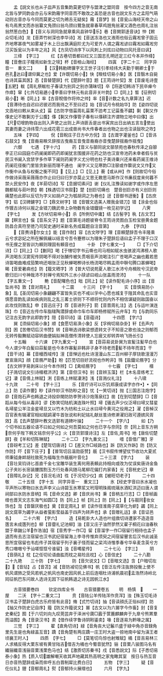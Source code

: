 <!-- { "loadSidebar": true } -->
　　孟【説文长也从子皿声五音集韵莫更切字与盟津之盟同音　按今四方之音无南北皆与梦同韵会亦云与宋韵霿字同音而不敢改之盖恐是古音也説文东方之孟阳气萌动则古音亦与今同而莫更之切为鴂舌无疑矣】霿【音梦】翁【音瓮山海经天帝之山有鸟焉黒文而赤翁纂文鳬颈曰翁鸟颈曰鸎急就章春草鸡翘鳬翁濯又酒色也周礼注翁翁然葱白色】【音义与洞同急就章乘风县钟华乐】巷【音閧郭迻音诀】忡【敕众切毛诗】龙【音弄竹树深也李华诗】凇【音送冻洛也又液雨也俗云霿凇曾子固云齐地寒甚夜气如雾凝于木上日出飘满庭阶尤为可爱齐人谓之霿凇谚曰霿凇如霿凇穷汉买饭瓮以为丰年之兆】风【方凤切诗序下以风刺上刘炫曰动物曰风托音曰讽】
　　三绛　【字三】
　　红【古巷切晋都曰红又三国志孔明还定三红今本并作绛】瞳【音憃庄子瞳焉如新生之犊】杯【音棓山海经】
　　四寘　【字二十三　同字异音一　重文二】
　　【汉韩勅碑骥字文王世子注引孝经纬大夫勤于朝卿士于邑孔达曰谓仰冀之也】爱【许既切易小】快【暌桂切易小象】医【音翳木自毙也诗其菑其医】态【音替楚辞】代【楚辞叶意】题【王筠诗叶契】发【音废毛诗壹五豝】軷【周礼祭軷杜子春读为别异之别亦蒲昧切】卒【将遂切韩诗下民卒瘅今作瘁】窜【七外切易遯小李善曰字林元有此音非关叶韵】□【同上】晳【征例切易小】晰【同上】率【古音帨借作将帅之帅】率【音计数之名九章算法】迟【音滞待也自迟曰迟彼迟而我待之不至曰迟】始【音试月令桃始华】防【姿四切说文臿地曰敕从束从攴】菑【古防字借菑周礼菑栗不迆考工记菑蚤不齵】剚【剚又作倳史记不敢剚刃于公腹】倳【剚又作倳管子春有以倳耕注齐谓物立地中曰倳】出【尺切增韵物自出则入声使之出则上声诗匪舌是出书寅宾出日出纳五言左使出其妻而妻之诗纬雪六出成花雹三出成兽尚书大传春者出也物之出也注读鼔吹之吹】
　　五味　【字四】
　　倪【音睨庄子日方中方倪】洎【古溉字灌釜也】□【音讳石鼓文】曳【音裔易睽爻辞按古曳裔互音曳音裔裔亦音曳楚辞揺裔作揺曳】
　　六御　　七遇　【字十六】
　　药【音义与篽同说文篽禁苑也春秋传泽之自篽李正已曰园庭巾药阑阑即药药即阑犹言围援非花药之防也汉宣帝池药未幸者假与贫民汉书阑入宫禁字多作草下阑则药阑字义尤分明也杜子美诗乗兴还来看药阑王维诗药阑花径衡门里皆贪新丽而理不通也　阑字义又见寒韵□注篽或作籞说文又作又作衡中从鱼与权衡之衡不同】【见上】□【见上】蘅【或从艸】作【则故切今俗作做诗采薇采薇薇亦作止曰归曰归岁亦莫止又思无斁思马斯作汉书亷叔度来何暮不禁火民安作】夜【羊茹切诗】写【息据切素问】谢【仪礼注豫读如谢字或作序左思魏都赋与茹叶韵】朝【株遇切汉书叙】楚【创巨切痛也　楚音创巨亦有义创巨则痛楚也此即以反切为字义如胡卢之为瓠胡洞之为巷也】迓【音御书迓衡】【古庶字】铝【汉碑鑢字】□【鼎文树字】错【音镀文选美人赠我金错刀】错【涂金也俗作镀古诗何以报之金错刀魏武帝上杂物数有金错鐡镜一枚见初学记】
　　八霁　【字七】
　　发【方吠切易坤小】杀【所例切中庸】结【古髻字】秇【古文艺】寱【瞑言也】傒【音系文子】题【音第毛诗题彼脊令王筠诗灵图白玉检宝册黄金题防昌合真符至徳乃司契史通时采新名务成篇题自注音第】
　　九泰　【字四】
　　【音赉诗尔女士】能【音作耐】容【古文哕字】理【音頼楚辞吾令丰隆乘云兮求宓妃之所在解佩纕以结言兮吾令蹇修以为理朱子楚辞后语曰孟子不理于口汉书无俚之至皆训为頼则理固有頼音也】
　　十卦　【字七重文一】
　　□【下介切诗】□【同上】□【蒯同】喝【于犗切字书云嘶也司马相如赋水虫骇波鸿沸榜人歌声流喝东汉窦宪传阴喝不得对张酺传被矢贯咽音声流喝注引广苍喝声之幽也戴若思诗笛喝曲难成笳繁响还咽张正见秋蝉喝栁诗长杨流喝尽韩孟雨中聨句腾口甚蝉喝】暍【音爱暑病也】防【籀文晒字】沛【普大切说苑夏人歌江水沛兮舟楫败兮汉武帝歌归旧川兮神哉沛不封禅兮焉知外三水小牍谚曰岘山张盖雨滂沛】
　　十一队　【字五重文一】
　　艴【音配曙色也】昢【同上】妃【读作配毛诗小序】出【音坠尚书】敦【音对周礼】
　　十二震　　十三问　【字十】
　　实【音慎易防小象】乱【圣闰切易小象翩翩不富皆失实也不戒以孚中心愿也城复于隍其命乱也实音慎愿音韵乱读如疾病则乱之乱三畧士骄则下不顺将忧则内外不相信谋疑则敌国奋以此攻伐则致乱】申【音迅庄子】荐【音进列子】箭【音晋周礼注】选【与运叶演连珠】巾【音近左传巾车脂辖陶潜辞或命巾车巾车即杨修赋所云弁车】均【与韵同乐记注古无韵字此即韵字】隠【音印诗】温【音蕴诗】
　　十四愿　【字六】
　　巽【须绢切易小象】顺【食愿切易涣小象】反【孚绚切易杂卦】轩【去声内则】困【苦倦切后汉书赞】转【音啭选诗歌梁想遗转文子不知音之歌也浊之则郁而无转传毅舞赋动容转曲便娟拟神高僧传清转使人忘疲又却转弄响飞扬长引】
　　十五翰　　十六谏　【字九重文一】
　　宣【音蒜易说卦巽为宣髪注髪早白也今人谓少年白髪曰蒜髪是也今本作寡髪非韩非子身不待老而髪不待年而宣】干【音干诗】幕【音幔西域传】澶【音惮远也杜诗澶漫山东二百州柳子厚铙歌澶漫万里宣唐风】顔【音鴈严助】盼【匹苋切目好流视也作盻非】鳱【盐鐡论鴈字】分【古文辨字易剥床以分今本作辨】□【禽经鴈字】
　　十七霰　【字七】
　　榗【子溅切说文引诗榗楛济济】第【音但汉书】别【音辨玉藻】栏【木名音练考工记】凄【音倩上林赋】浰【音练上林赋凄浰】浅【音溅仪礼注】
　　十八啸　　十九效　　二十号　【字十三】
　　乐【音疗诗可以乐饥郑康成读字亦作】【同上】防【读作要】眇【读作妙汉书防眇之音】忧【一笑切诗】抛【三国志注炮字】奅【音炮石声也韩退之诗投奅閙防防李贺诗沙炮落泉红】凿【在到切楚辞】□【音蹈从每今俗从毒非】谬【弥笑切陆机演连珠叶照】埽【骚去声少仪泛埽曰埽又彗星名埽星公羊注金星埽旦又以竹木为枋和土以止水曰埽今黄河之役用之】濯【音棹汉百官表有辑濯官相如赋鹢濯牛首张说和利妃铭礼献丝茧诗修澣濯妇政可遵嫔风胥效】高【去声楚辞叶教文选郭有道碑叶操】
　　二十一个　【字六】
　　如【乃个切书如五器论语不曰如之何如之何吾莫如之何也已字与奈同】奈【同上音东方朔奈何乎陛下韩文铭奈何乎公】火【音货郭璞诗注】左【音佐周书】地【唐佐切楚辞】夜【羊和切陈琳赋】
　　二十二□　【字九重文三】
　　唶【音借广雅】牙【音砑考工记】差【楚驾切唐诗】□【差又作□岐路也】跅【防又作跅】防【防又作防】吓【音下庄子】【普驾切吕温勋臣赞】旤【汉书叙传博望仗节收功大夏贰师秉钺身衅胡社致死为福每生作旤旤叶音化】
　　二十三漾　【字六】
　　装【音壮吴钧诗匕首直千金七宝雕华装生离何用表頼此持相向或改为仗误矣唐诗金鱼公子夹衫长宻装腰围割玉方行处春风随马尾柳花偏打内家香】光【音桄史记】章【音障礼杂记】兄【音况毛诗】徃【于况切少仪】病【被旺切老子】
　　二十四敬　　二十五径　【字十五　同字异音一　重文三】
　　氷【经史字音曰氷水凝也平声所以寒物曰氷去声李义山诗碧玉氷寒浆又玳瑁明珠阁琉璃氷酒缸洪迈曰唐人谓祠部曰氷防氷音柄】鸣【音命文选】卿【音庆尚书】秉【音柄五行志】□【音帧画缯也晋天文志东海气如圆□】防【同上】帧【同上】防【同上】【与靓同妆女饰也】渹【音罄厌极也】奠【音定周礼】蚈【读作径淮南子腐草化为蚈】蠲【同上説文腐草为蠲字从益者萤影莹益盖于四声为转声也】承【音赠礼运】承【音证邑名】
　　二十六宥　【字六】
　　造【易乾卦大人造也叶组救切诗遭家不造造音簉言未成簉列也】柳【音霤礼记池柳】油【音又庄子油然翏然又雚子桐花曰油春秋盟于臯鼬公羊作浩油】宿【音秀字一作□】留【音溜字一作□宿留行相待也孟子退而有去志注宿留也汉书武纪宿留海上李寻传惟弃须臾之间宿留瞽言后汉书此诚圣思所宜宿留也韦彪传子其宿留乎列子襄子怪而留之梁鸿诗惟季春兮华阜麦含英兮方秀口嗷嗷兮予讪嗟恇恇兮谁留】浊【音噣星传】
　　二十七沁　【字三】
　　阴【音荫礼】枕【之任切论语曲肱而枕之易险且枕】心【音信史】
　　二十八勘　　二十九艳　　三十防　【字七】
　　防【音欠说文】□【音暗文选】含【户暗切左】【音玷】占【音苫】减【音防减切见佛书】帆【音泛左传注抜斾投衡上使不帆风谓斾之受风若帆之帆风也南史因风帆上前后连咽杜诗浦帆晨初孟浩然诗岭北囘征帆巴东问故人选诗无因下征帆韩退之诗无因帆江水】





　　古音猎要巻四
　　钦定四库全书
　　古音猎要卷五
　　明　杨慎　
　　一屋　　二沃　【字十二重文二】
　　贲【音陆公羊传陆浑作贲浑】浊【殊玉切毛诗汉书孟子楚辞白虎古乐府皆有此音】脩【式竹切诗】抽【音读顔氏正俗纠缪】防【抽又作防史记自序】籀【防又作籀说文】嘼【古文以为六嘼字今作畜】封【音复史秦纪】囿【于六切刘向九叹莞芸弃于泽洲兮瓟□蠧于筐簏麒麟奔于九臯兮熊罴羣而溢囿】角【音录汉书】卖【借作续字鲁诗阴靷鋈卖】喙【音逐易为黔喙之属】
　　三觉　【字三】
　　翟【直角切诗】緑【音角丧大记鬊爪盛于緑中角亦音録角里先生是也角緑盖互音】蹻【音角楚有两庄蹻一庄王时大盗一掠地南中留为滇王者顷襄王时人】
　　四质　【字七】
　　□【莫笔切鸟惊也射雉赋】橘【音吉易林三人求橘反得大栗东坡有黄甘陆吉借吉为橘也今蜀音犹然】骊【音栗八骏图马名有纎骊纎音浅骊音栗浅栗色马也】结【激质切苏秦书】戍【音悉説文】际【子悉切易泰小象】热【质入切雄解嘲天收其声地藏其热高明之家鬼瞰其室　按日与热互音日亦音热楚辞成枭而侔呼五白晋制犀比费白日】
　　五物　【字三】
　　疑【音仡仪礼】貍【音郁周礼】熨【音郁持火展缯也】
　　六月　【字九】
